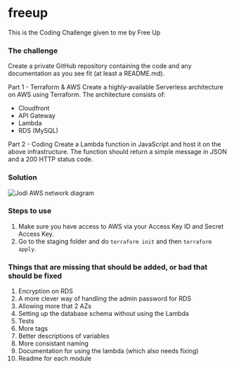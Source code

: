 # freeup

This is the Coding Challenge given to me by Free Up

### The challenge
Create a private GitHub repository containing the code and any documentation as you see fit (at least a README.md).

Part 1 - Terraform & AWS
Create a highly-available Serverless architecture on AWS using Terraform. The architecture consists of:
- Cloudfront
- API Gateway
- Lambda
- RDS (MySQL)

Part 2 - Coding
Create a Lambda function in JavaScript and host it on the above infrastructure. The function should return a simple message in JSON and a 200 HTTP status code.

### Solution

![Jodi AWS network diagram](https://user-images.githubusercontent.com/1429757/75953389-24511900-5ea9-11ea-925d-a0e890af273a.jpeg)

### Steps to use
1. Make sure you have access to AWS via your Access Key ID and Secret Access Key.
2. Go to the staging folder and do `terraform init` and then `terraform apply`.

### Things that are missing that should be added, or bad that should be fixed
1. Encryption on RDS
2. A more clever way of handling the admin password for RDS
3. Allowing more that 2 AZs
4. Setting up the database schema without using the Lambda
5. Tests
6. More tags
7. Better descriptions of variables
8. More consistant naming
9. Documentation for using the lambda (which also needs fixing)
10. Readme for each module

